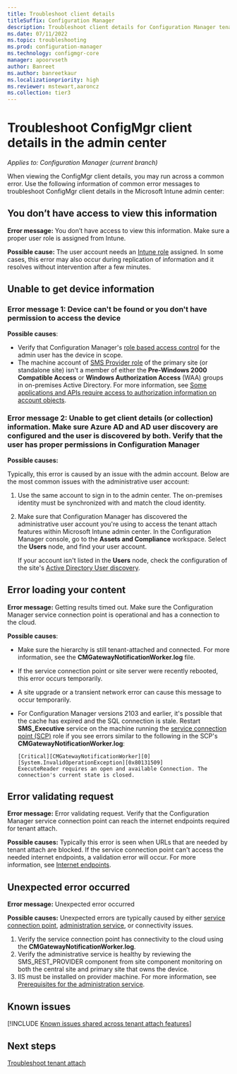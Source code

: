 ```yaml
---
title: Troubleshoot client details
titleSuffix: Configuration Manager
description: Troubleshoot client details for Configuration Manager tenant attach
ms.date: 07/11/2022
ms.topic: troubleshooting
ms.prod: configuration-manager
ms.technology: configmgr-core
manager: apoorvseth
author: Banreet
ms.author: banreetkaur
ms.localizationpriority: high
ms.reviewer: mstewart,aaroncz 
ms.collection: tier3
---
```


# Troubleshoot ConfigMgr client details in the admin center
<!--6374854, 6521921-->
*Applies to: Configuration Manager (current branch)*

When viewing the ConfigMgr client details, you may run across a common error. Use the following information of common error messages to troubleshoot ConfigMgr client details in the Microsoft Intune admin center:

## <a name="bkmk_intune"></a> You don’t have access to view this information
<!--7980141-->
**Error message:** You don’t have access to view this information. Make sure a proper user role is assigned from Intune.

**Possible cause:** The user account needs an [Intune role](../../intune/fundamentals/role-based-access-control.md) assigned. In some cases, this error may also occur during replication of information and it resolves without intervention after a few minutes.

## <a name="bkmk_noinfo"></a> Unable to get device information

### Error message 1: Device can't be found or you don't have permission to access the device

**Possible causes**:

- Verify that Configuration Manager's [role based access control](../core/understand/fundamentals-of-role-based-administration.md) for the admin user has the device in scope.
- The machine account of [SMS Provider role](../core/plan-design/hierarchy/plan-for-the-sms-provider.md) of the primary site (or standalone site) isn't a member of either the **Pre-Windows 2000 Compatible Access** or **Windows Authorization Access** (WAA) groups in on-premises Active Directory. For more information, see [Some applications and APIs require access to authorization information on account objects](/troubleshoot/windows-server/identity/apps-apis-require-access).

### Error message 2: Unable to get client details (or collection) information. Make sure Azure AD and AD user discovery are configured and the user is discovered by both. Verify that the user has proper permissions in Configuration Manager

**Possible causes:**

Typically, this error is caused by an issue with the admin account. Below are the most common issues with the administrative user account:

1. Use the same account to sign in to the admin center. The on-premises identity must be synchronized with and match the cloud identity.
1. Make sure that Configuration Manager has discovered the administrative user account you're using to access the tenant attach features within Microsoft Intune admin center. In the Configuration Manager console, go to the **Assets and Compliance** workspace. Select the **Users** node, and find your user account.

    If your account isn't listed in the **Users** node, check the configuration of the site's [Active Directory User discovery](../core/servers/deploy/configure/about-discovery-methods.md#bkmk_aboutUser).


## <a name="bkmk_timeout"></a> Error loading your content

**Error message:** Getting results timed out. Make sure the Configuration Manager service connection point is operational and has a connection to the cloud. <!-- 8974697 -->

**Possible causes**:

- Make sure the hierarchy is still tenant-attached and connected. For more information, see the **CMGatewayNotificationWorker.log** file.
- If the service connection point or site server were recently rebooted, this error occurs temporarily.
- A site upgrade or a transient network error can cause this message to occur temporarily.
- For Configuration Manager versions 2103 and earlier, it's possible that the cache has expired and the SQL connection is stale. Restart **SMS_Executive** service on the machine running the [service connection point (SCP)](../core/servers/deploy/configure/about-the-service-connection-point.md) role if you see errors similar to the following in the SCP's **CMGatewayNotificationWorker.log**: <!--10380979-->
      
    ```text
    [Critical][CMGatewayNotificationWorker][0][System.InvalidOperationException][0x80131509]
    ExecuteReader requires an open and available Connection. The connection's current state is closed.
    ```

## <a name="bkmk_firewall"></a> Error validating request

**Error message:** Error validating request. Verify that the Configuration Manager service connection point can reach the internet endpoints required for tenant attach.

**Possible causes:** Typically this error is seen when URLs that are needed by tenant attach are blocked. If the service connection point can't access the needed internet endpoints, a validation error will occur. For more information, see [Internet endpoints](prerequisites.md#internet-endpoints).

## <a name="bkmk_1603"></a> Unexpected error occurred

**Error message:** Unexpected error occurred

**Possible causes:** Unexpected errors are typically caused by either [service connection point](../core/servers/deploy/configure/about-the-service-connection-point.md), [administration service](../develop/adminservice/overview.md), or connectivity issues.

1. Verify the service connection point has connectivity to the cloud using the **CMGatewayNotificationWorker.log**.
1. Verify the administrative service is healthy by reviewing the SMS_REST_PROVIDER component from site component monitoring on both the central site and primary site that owns the device.
1. IIS must be installed on provider machine. For more information, see [Prerequisites for the administration service](../develop/adminservice/overview.md#prerequisites).


## Known issues

[!INCLUDE [Known issues shared across tenant attach features](includes/known-issues-shared.md)]

## Next steps

[Troubleshoot tenant attach](troubleshoot.md)
